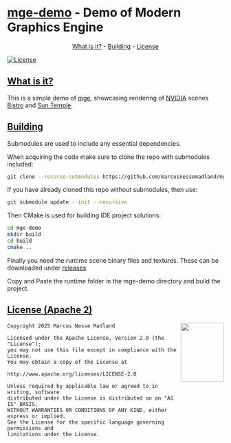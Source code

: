 [mge-demo](https://github.com/marcusnessemadland/mge-demo) - Demo of Modern Graphics Engine
============================================================================

<p align="center">
    <a href="#what-is-it">What is it?</a> -
    <a href="#building">Building</a> -
    <a href="#license-apache-2">License</a>
</p>

[![License](https://img.shields.io/github/license/marcusnessemadland/mge)](https://github.com/marcusnessemadland/mge/blob/main/LICENSE)

[What is it?](https://github.com/marcusnessemadland/mge)
-------------------------------------------------------------

This is a simple demo of [mge](https://github.com/marcusnessemadland/mge), showcasing rendering of [NVIDIA](https://developer.nvidia.com/orca/) scenes [Bistro](https://developer.nvidia.com/orca/amazon-lumberyard-bistro) and [Sun Temple](https://developer.nvidia.com/ue4-sun-temple).

[Building](https://github.com/marcusnessemadland/mge)
-------------------------------------------------------------

Submodules are used to include any essential dependencies.

When acquiring the code make sure to clone the repo with submodules included:

```bash
git clone --recurse-submodules https://github.com/marcusnessemadland/mge-demo.git
```

If you have already cloned this repo without submodules, then use:

```bash
git submodule update --init --recursive
```

Then CMake is used for building IDE project solutions:

```bash
cd mge-demo
mkdir build
cd build
cmake ..
```

Finally you need the runtime scene binary files and textures. These can be downloaded under [releases](https://github.com/marcusnessemadland/mge-demo/releases)

Copy and Paste the runtime folder in the mge-demo directory and build the project.

[License (Apache 2)](https://github.com/marcusnessemadland/mge/blob/main/LICENSE)
-----------------------------------------------------------------------

<a href="http://opensource.org/license/apache-2-0" target="_blank">
<img align="right" src="https://opensource.org/wp-content/uploads/2022/10/osi-badge-dark.svg" width="100" height="137">
</a>

	Copyright 2025 Marcus Nesse Madland
    
	Licensed under the Apache License, Version 2.0 (the "License");
	you may not use this file except in compliance with the License.
	You may obtain a copy of the License at

	http://www.apache.org/licenses/LICENSE-2.0

	Unless required by applicable law or agreed to in writing, software
	distributed under the License is distributed on an "AS IS" BASIS,
	WITHOUT WARRANTIES OR CONDITIONS OF ANY KIND, either express or implied.
	See the License for the specific language governing permissions and
	limitations under the License.
